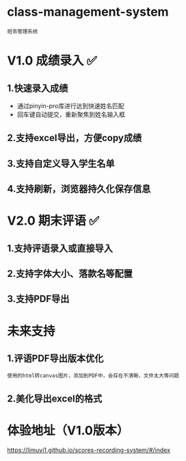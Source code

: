 # class-management-system

`班务管理系统`

# V1.0 成绩录入 ✅
## 1.快速录入成绩
- 通过pinyin-pro库进行达到快速姓名匹配
- 回车键自动提交，重新聚焦到姓名输入框
## 2.支持excel导出，方便copy成绩
## 3.支持自定义导入学生名单
## 4.支持刷新，浏览器持久化保存信息

# V2.0 期末评语 ✅
## 1.支持评语录入或直接导入
## 2.支持字体大小、落款名等配置
## 3.支持PDF导出

# 未来支持
## 1.评语PDF导出版本优化 
`使用的html转canvas图片，添加到PDF中，会存在不清晰，文件太大等问题`
## 2.美化导出excel的格式

# 体验地址（V1.0版本）
https://limuyi1.github.io/scores-recording-system/#/index
